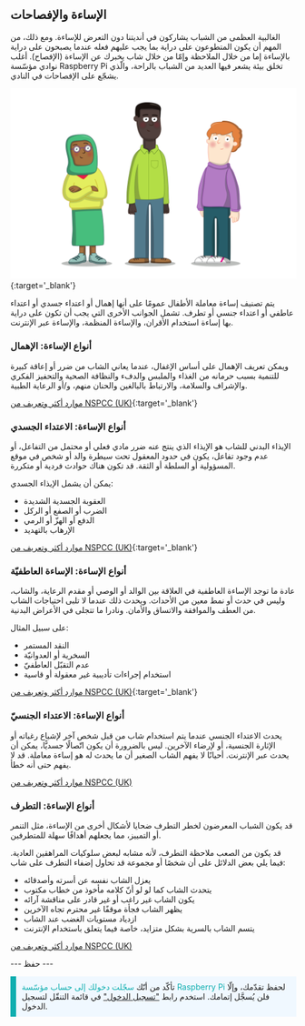 ## الإساءة والإفصاحات

الغالبية العظمى من الشباب يشاركون في أنديتنا دون التعرض للإساءة. ومع ذلك، من المهم أن يكون المتطوعون على دراية بما يجب عليهم فعله عندما يصبحون على دراية بالإساءة إما من خلال الملاحظة وإمّا من خلال شاب يخبرك عن الإساءة (الإفصاح). أغلب نوادي مؤسّسة Raspberry Pi تخلق بيئة يشعر فيها العديد من الشباب بالراحة، والّذي يشجّع على الإفصاحات في النادي.

![ثلاثة أطفال واقفين.](images/7-Diverse-Mix.png){:target='_blank'}

يتم تصنيف إساءة معاملة الأطفال عمومًا على أنها إهمال أو اعتداء جسدي أو اعتداء عاطفي أو اعتداء جنسي أو تطرف. تشمل الجوانب الأخرى التي يجب أن تكون على دراية بها إساءة استخدام الأقران، والإساءة المنظمة، والإساءة عبر الإنترنت.

### أنواع الإساءة: الإهمال

ويمكن تعريف الإهمال على أساس الإغفال، عندما يعاني الشاب من ضرر أو إعاقة كبيرة للتنمية بسبب حرمانه من الغذاء والملبس والدفء والنظافة الصحية والتحفيز الفكري والإشراف والسلامة، والارتباط بالبالغين والحنان منهم، و/أو الرعاية الطبية.

[موارد أكثر وتعريف من NSPCC (UK)](https://www.nspcc.org.uk/what-is-child-abuse/types-of-abuse/neglect/){:target='_blank'}

### أنواع الإساءة: الاعتداء الجسدي

الإيذاء البدني للشاب هو الإيذاء الذي ينتج عنه ضرر مادي فعلي أو محتمل من التفاعل، أو عدم وجود تفاعل، يكون في حدود المعقول تحت سيطرة والد أو شخص في موقع المسؤولية أو السلطة أو الثقة. قد تكون هناك حوادث فردية أو متكررة.

يمكن أن يشمل الإيذاء الجسدي:

* العقوبة الجسدية الشديدة
* الضرب أو الصفع أو الركل
* الدفع أو الهزّ أو الرمي
* الإرهاب بالتهديد

[موارد أكثر وتعريف من NSPCC (UK)](https://www.nspcc.org.uk/what-is-child-abuse/types-of-abuse/physical-abuse/){:target='_blank'}

### أنواع الإساءة: الإساءة العاطفيّة

عادة ما توجد الإساءة العاطفية في العلاقة بين الوالد أو الوصي أو مقدم الرعاية، والشاب، وليس في حدث أو نمط معين من الأحداث. ويحدث ذلك عندما لا تلبى احتياجات الشاب من العطف والموافقة والاتساق والأمان. ونادرا ما تتجلى في الأعراض البدنية.

على سبيل المثال:

* النقد المستمر
* السخرية أو العدوانيّة
* عدم التقبّل العاطفيّ
* استخدام إجراءات تأديبية غير معقولة أو قاسية

[موارد أكثر وتعريف من NSPCC (UK)](https://www.nspcc.org.uk/what-is-child-abuse/types-of-abuse/emotional-abuse/){:target='_blank'}

### أنواع الإساءة: الاعتداء الجنسيّ

يحدث الاعتداء الجنسي عندما يتم استخدام شاب من قبل شخص آخر لإشباع رغباته أو الإثارة الجنسية، أو لإرضاء الآخرين. ليس بالضرورة أن يكون اتّصالًا جسديًّا، يمكن أن يحدث عبر الإنترنت. أحيانًا لا يفهم الشاب الصغير أن ما يحدث له هو إساءة معاملة. قد لا يفهم حتى أنه خطأ.

[موارد أكثر وتعريف من NSPCC (UK)](https://www.nspcc.org.uk/what-is-child-abuse/types-of-abuse/child-sexual-abuse/)

### أنواع الإساءة: التطرف

قد يكون الشباب المعرضون لخطر التطرف ضحايا لأشكال أخرى من الإساءة، مثل التنمر أو التمييز، مما يجعلهم أهدافًا سهلة للمتطرفين.

قد يكون من الصعب ملاحظة التطرف، لأنه مشابه لبعض سلوكيات المراهقين العادية. فيما يلي بعض الدلائل على أن شخصًا أو مجموعة قد تحاول إضفاء التطرف على شاب:

- يعزل الشاب نفسه عن أسرته وأصدقائه
- يتحدث الشاب كما لو لو أنّ كلامه مأخوذ من خطاب مكتوب
- يكون الشاب غير راغب أو غير قادر على مناقشة آرائه
- يظهر الشاب فجأة موقفًا غير محترم تجاه الآخرين
- ازدياد مستويات الغضب عند الشاب
- يتسم الشاب بالسرية بشكل متزايد، خاصة فيما يتعلق باستخدام الإنترنت

[موارد أكثر وتعريف من NSPCC (UK)](https://www.nspcc.org.uk/keeping-children-safe/reporting-abuse/dedicated-helplines/protecting-children-from-radicalisation/)

--- حفظ ---

<p style="border-left: solid; border-width:10px; border-color: #0faeb0; background-color: aliceblue; padding: 10px;">
تأكّد من أنّك <span style="color: #0faeb0">سجّلت دخولك إلى حساب مؤسّسة Raspberry Pi</span> لحفظ تقدّمك، وإلّا فلن يُسجَّل إتمامك. استخدم رابط <a href="https://my.raspberrypi.org/login">"تسجيل الدخول"</a> في قائمة التنقّل لتسجيل الدخول.
</p>
